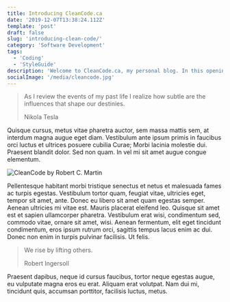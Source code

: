 ```yaml
---
title: Introducing CleanCode.ca
date: '2019-12-07T13:38:24.112Z'
template: 'post'
draft: false
slug: 'introducing-clean-code/'
category: 'Software Development'
tags:
  - 'Coding'
  - 'StyleGuide'
description: 'Welcome to CleanCode.ca, my personal blog. In this opening post we delve into the motivation behind the blog name and my journey into technology.'
socialImage: '/media/cleancode.jpg'
---
```


> As I review the events of my past life I realize how subtle are the influences that shape our destinies.
>
> Nikola Tesla

Quisque cursus, metus vitae pharetra auctor, sem massa mattis sem, at interdum magna augue eget diam. Vestibulum ante ipsum primis in faucibus orci luctus et ultrices posuere cubilia Curae; Morbi lacinia molestie dui. Praesent blandit dolor. Sed non quam. In vel mi sit amet augue congue elementum.

![CleanCode by Robert C. Martin](/media/cleancode.jpg)

Pellentesque habitant morbi tristique senectus et netus et malesuada fames ac turpis egestas. Vestibulum tortor quam, feugiat vitae, ultricies eget, tempor sit amet, ante. Donec eu libero sit amet quam egestas semper. Aenean ultricies mi vitae est. Mauris placerat eleifend leo. Quisque sit amet est et sapien ullamcorper pharetra. Vestibulum erat wisi, condimentum sed, commodo vitae, ornare sit amet, wisi. Aenean fermentum, elit eget tincidunt condimentum, eros ipsum rutrum orci, sagittis tempus lacus enim ac dui. Donec non enim in turpis pulvinar facilisis. Ut felis.

> We rise by lifting others.
>
> Robert Ingersoll

Praesent dapibus, neque id cursus faucibus, tortor neque egestas augue, eu vulputate magna eros eu erat. Aliquam erat volutpat. Nam dui mi, tincidunt quis, accumsan porttitor, facilisis luctus, metus.
